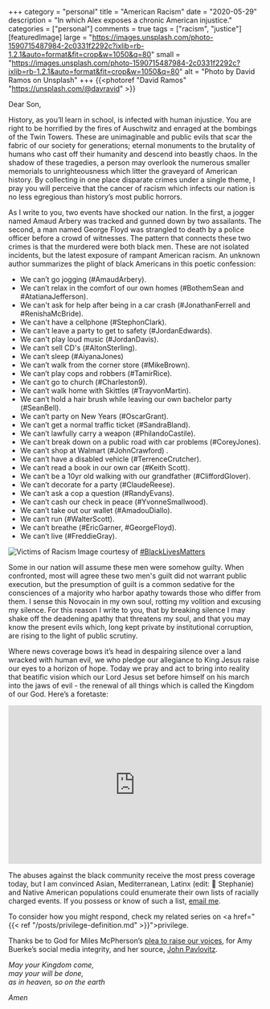 +++
category = "personal"
title = "American Racism"
date = "2020-05-29"
description = "In which Alex exposes a chronic American injustice."
categories = ["personal"]
comments = true
tags = ["racism", "justice"]
[featuredImage]
  large = "https://images.unsplash.com/photo-1590715487984-2c0331f2292c?ixlib=rb-1.2.1&auto=format&fit=crop&w=1050&q=80"
  small = "https://images.unsplash.com/photo-1590715487984-2c0331f2292c?ixlib=rb-1.2.1&auto=format&fit=crop&w=1050&q=80"
  alt   = "Photo by David Ramos on Unsplash"
+++
{{<photoref "David Ramos" "https://unsplash.com/@davravid" >}}

Dear Son,

History, as you’ll learn in school, is infected with human injustice. You are right to be horrified by the fires of Auschwitz and enraged at the bombings of the Twin Towers. These are unimaginable and public evils that scar the fabric of our society for generations; eternal monuments to the brutality of humans who cast off their humanity and descend into beastly chaos. In the shadow of these tragedies, a person may overlook the numerous smaller memorials to unrighteousness which litter the graveyard of American history. By collecting in one place disparate crimes under a single theme, I pray you will perceive that the cancer of racism which infects our nation is no less egregious than history’s most public horrors.

As I write to you, two events have shocked our nation. In the first, a jogger named Amaud Arbery was tracked and gunned down by two assailants. The second, a man named George Floyd was strangled to death by a police officer before a crowd of witnesses. The pattern that connects these two crimes is that the murdered were both black men. These are not isolated incidents, but the latest exposure of rampant American racism. An unknown author summarizes the plight of black Americans in this poetic confession:

- We can’t go jogging (#AmaudArbery).
- We can’t relax in the comfort of our own homes (#BothemSean and #AtatianaJefferson).
- We can't ask for help after being in a car crash (#JonathanFerrell and #RenishaMcBride).
- We can't have a cellphone (#StephonClark).
- We can't leave a party to get to safety (#JordanEdwards).
- We can't play loud music (#JordanDavis).
- We can’t sell CD's (#AltonSterling).
- We can’t sleep (#AiyanaJones)
- We can’t walk from the corner store (#MikeBrown).
- We can’t play cops and robbers (#TamirRice).
- We can’t go to church (#Charleston9).
- We can’t walk home with Skittles (#TrayvonMartin).
- We can’t hold a hair brush while leaving our own bachelor party (#SeanBell).
- We can’t party on New Years (#OscarGrant).
- We can’t get a normal traffic ticket (#SandraBland).
- We can’t lawfully carry a weapon (#PhilandoCastile).
- We can't break down on a public road with car problems (#CoreyJones).
- We can’t shop at Walmart (#JohnCrawford) .
- We can’t have a disabled vehicle (#TerrenceCrutcher).
- We can’t read a book in our own car (#Keith Scott).
- We can’t be a 10yr old walking with our grandfather (#CliffordGlover).
- We can’t decorate for a party (#ClaudeReese).
- We can’t ask a cop a question (#RandyEvans).
- We can’t cash our check in peace (#YvonneSmallwood).
- We can’t take out our wallet (#AmadouDiallo).
- We can’t run (#WalterScott).
- We can’t breathe (#EricGarner, #GeorgeFloyd).
- We can’t live (#FreddieGray).

![Victims of Racism](https://fnunag.by.files.1drv.com/y4mJ4FA3egdZOo5vQH5tJWiXyF6HSe6GScTn80bVnN7WpOXKVyUPY0-6SNK4tX6P7hqJiOKdVX3vnusif8AS7SIteu3daxqWElV5Zd-0lp-H0QQDEG61-McJ6TWFH0dGFLke8WGASbEwOx02sl7NHeV-eaYVLm3AHACWvDpjh4qwbXBJ8Pe8sesQdM1Gej7MncIpKRJ-qgO55rp4DMERzRWaA?width=750&height=747&cropmode=none)
Image courtesy of [#BlackLivesMatters](https://twitter.com/ADJANlANGEL/status/1265744243617869825)

Some in our nation will assume these men were somehow guilty. When confronted, most will agree these two men's guilt did not warrant public execution, but the presumption of guilt is a common sedative for the consciences of a majority who harbor apathy towards those who differ from them. I sense this Novocain in my own soul, rotting my volition and excusing my silence. For this reason I write to you, that by breaking silence I may shake off the deadening apathy that threatens my soul, and that you may know the present evils which, long kept private by institutional corruption, are rising to the light of public scrutiny.

Where news coverage bows it’s head in despairing silence over a land wracked with human evil, we who pledge our allegiance to King Jesus raise our eyes to a horizon of hope. Today we pray and act to bring into reality that beatific vision which our Lord Jesus set before himself on his march into the jaws of evil - the renewal of all things which is called the Kingdom of our God. Here’s a foretaste:

<iframe width="100%" height="315px" src="https://www.youtube.com/embed/kdxMgmN9NpA" frameborder="0" allow="accelerometer; autoplay; encrypted-media; gyroscope; picture-in-picture" allowfullscreen></iframe>

The abuses against the black community receive the most press coverage today, but I am convinced Asian, Mediterranean, Latinx (edit: &#x1F9E1; Stephanie) and Native American populations could enumerate their own lists of racially charged events. If you possess or know of such a list, <a href="mailto:acbilson@gmail.com">email me</a>.

To consider how you might respond, check my related series on <a href="{{< ref "/posts/privilege-definition.md" >}}">privilege</a>.

Thanks be to God for Miles McPherson’s [plea to raise our voices](https://www.kusi.com/pastor-miles-mcpherson-on-race-relations-police-brutality-and-life-of-george-floyd/), for Amy Buerke’s social media integrity, and her source, [John Pavlovitz](https://johnpavlovitz.com/2020/05/07/white-americans-need-to-condemn-white-racism-in-america/?fbclid=IwAR2iWKlMfrlLVvMmK5zje909nbC_9w4hu7LdVKpfXhIXU4TCwsuJwxHjHjE).

_May your Kingdom come,_<br />
_may your will be done,_<br />
_as in heaven, so on the earth_<br />

_Amen_
